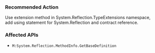 ### Recommended Action
Use extension method in System.Reflection.TypeExtensions namespace, add using statement for System.Reflection and contract reference.

### Affected APIs
* `M:System.Reflection.MethodInfo.GetBaseDefinition`
